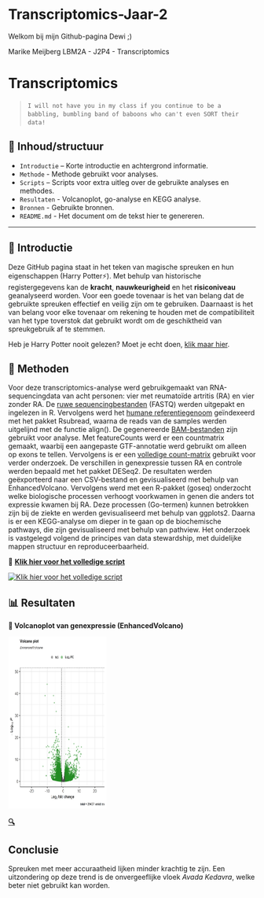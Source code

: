 # Transcriptomics-Jaar-2
 
Welkom bij mijn Github-pagina Dewi ;)

Marike Meijberg
LBM2A - J2P4 - Transcriptomics


# Transcriptomics 

> `I will not have you in my class if you continue to be a babbling, bumbling band of baboons who can't even SORT their data!`

## 📁 Inhoud/structuur

- `Introductie` – Korte introductie en achtergrond informatie.  
- `Methode` - Methode gebruikt voor analyses. 
- `Scripts` – Scripts voor extra uitleg over de gebruikte analyses en methodes. 
- `Resultaten` - Volcanoplot, go-analyse en KEGG analyse.
- `Bronnen` - Gebruikte bronnen.
- `README.md` - Het document om de tekst hier te genereren.


---

## 🧠 Introductie

Deze GitHub pagina staat in het teken van magische spreuken en hun eigenschappen (Harry Potter⚡). Met behulp van historische registergegevens kan de **kracht**, **nauwkeurigheid** en het **risiconiveau** geanalyseerd worden. Voor een goede tovenaar is het van belang dat de gebruikte spreuken effectief en veilig zijn om te gebruiken. Daarnaast is het van belang voor elke tovenaar om rekening te houden met de compatibiliteit van het type toverstok dat gebruikt wordt om de geschiktheid van spreukgebruik af te stemmen.  

Heb je Harry Potter nooit gelezen? Moet je echt doen, [klik maar hier](bronnen/harry-potter.pdf).

## 🧬 Methoden
Voor deze transcriptomics-analyse werd gebruikgemaakt van RNA-sequencingdata van acht personen: vier met reumatoïde artritis (RA) en vier zonder RA. De [ruwe sequencingbestanden](Ruwe%20data/)
 (FASTQ) werden uitgepakt en ingelezen in R. Vervolgens werd het [humane referentiegenoom](Referentie%20genoom) geïndexeerd met het pakket Rsubread, waarna de reads van de samples werden uitgelijnd met de functie align(). De gegenereerde [BAM-bestanden](BAM%20files) zijn gebruikt voor analyse.
Met featureCounts werd er een countmatrix gemaakt, waarbij een aangepaste GTF-annotatie werd gebruikt om alleen op exons te tellen. Vervolgens is er een [volledige count-matrix](Count%20matrix) gebruikt voor verder onderzoek.
De verschillen in genexpressie tussen RA en controle werden bepaald met het pakket DESeq2. De resultaten werden geëxporteerd naar een CSV-bestand en gevisualiseerd met behulp van EnhancedVolcano.
Vervolgens werd met een R-pakket (goseq) onderzocht welke biologische processen verhoogt voorkwamen in genen die anders tot expressie kwamen bij RA. Deze processen (Go-termen) kunnen betrokken zijn bij de ziekte en werden gevisualiseerd met behulp van ggplots2. Daarna is er een KEGG-analyse om dieper in te gaan op de biochemische pathways, die zijn gevisualiseerd met behulp van pathview. Het onderzoek is vastgelegd volgend de principes van data stewardship, met duidelijke mappen structuur en reproduceerbaarheid. 

📄 **[Klik hier voor het volledige script](script.R)**  

[![Klik hier voor het volledige script](https://img.shields.io/badge/script-pink?style=flat&logo=R&logoColor=white)](script.R)


## 📊 Resultaten

**🌋 Volcanoplot van genexpressie (EnhancedVolcano)**

<img src="Resultaten/Volcanoplot.png" width ="200" height ="350">

**[🔍](Resultaten/Volcanoplot.png)**

## Conclusie

Spreuken met meer accuraatheid lijken minder krachtig te zijn. Een uitzondering op deze trend is de onvergeeflijke vloek *Avada Kedavra*, welke beter niet gebruikt kan worden. 